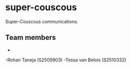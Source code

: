 # super-couscous
Super-Couscous communications.


Team members
-
-
-Rohan Taneja (S2509903) 
-Tessa van Belois (S2510332)


